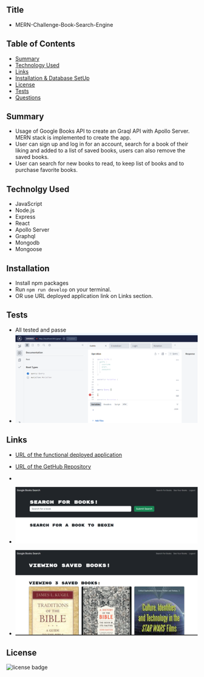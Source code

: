 ## Title

- MERN-Challenge-Book-Search-Engine

## Table of Contents

- [Summary](#Summary)
- [Technology Used](#Technolgy)
- [Links](#Links)
- [Installation & Database SetUp](#Installation)
- [License](#license)
- [Tests](#tests)
- [Questions](#questions)

## Summary

- Usage of Google Books API to create an Graql API with Apollo Server. MERN stack is implemented to create the app.
- User can sign up and log in for an account, search for a book of their liking and added to a list of saved books, users can also remove the saved books.
- User can search for new books to read, to keep list of books and to purchase favorite books.

## Technolgy Used

- JavaScript
- Node.js
- Express
- React
- Apollo Server
- Graphql
- Mongodb
- Mongoose

## Installation

- Install npm packages
- Run `npm run develop` on your terminal.
- OR use URL deployed application link on Links section.

## Tests

- All tested and passe
- ![Test Page](./Assets/Test-Page.png)

## Links

- [URL of the functional deployed application](https://powerful-waters-09126.herokuapp.com/)
- [URL of the GetHub Repository](https://github.com/Tesfa8186/MERN-Book-Serach-Engine)

-
- ![Search Book Page](./Assets/Search-BookPage.png)
- ![Saved Book Page](./Assets/Saved-BookPage.png)

## License

![license badge](https://img.shields.io/badge/license-MIT-brightgreen)
